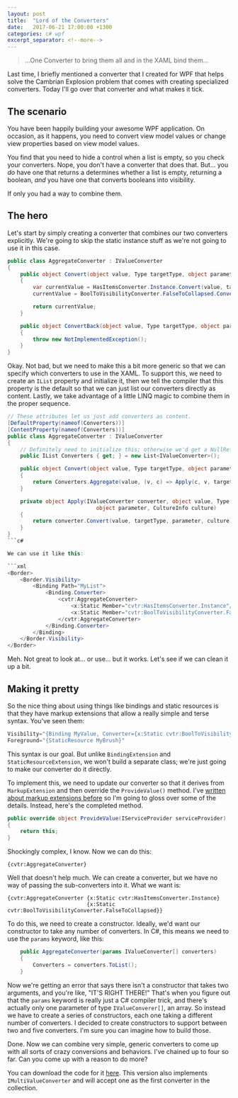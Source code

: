 ```yaml
---
layout: post
title:  "Lord of the Converters"
date:   2017-06-21 17:00:00 +1300
categories: c# wpf
excerpt_separator: <!--more-->
---
```

> ...One Converter to bring them all and in the XAML bind them...

Last time, I briefly mentioned a converter that I created for WPF that helps solve the Cambrian Explosion problem that comes with creating specialized converters.  Today I'll go over that converter and what makes it tick.

<!--more-->

## The scenario

You have been happily building your awesome WPF application.  On occasion, as it happens, you need to convert view model values or change view properties based on view model values.

You find that you need to hide a control when a list is empty, so you check your converters.  Nope, you don't have a converter that does that.  But... you *do* have one that returns a determines whether a list is empty, returning a boolean, *and* you have one that converts booleans into visibility.

If only you had a way to combine them.

## The hero

Let's start by simply creating a converter that combines our two converters explicitly.  We're going to skip the static instance stuff as we're not going to use it in this case.

```c#
public class AggregateConverter : IValueConverter
{
	public object Convert(object value, Type targetType, object parameter, CultureInfo culture)
	{
		var currentValue = HasItemsConverter.Instance.Convert(value, targetType, parameter, culture);
		currentValue = BoolToVisibilityConverter.FalseToCollapsed.Convert(currentValue, targetType, parameter, culture);

		return currentValue;
	}

	public object ConvertBack(object value, Type targetType, object parameter, CultureInfo culture)
	{
		throw new NotImplementedException();
	}
}
```

Okay.  Not bad, but we need to make this a bit more generic so that we can specify which converters to use in the XAML.  To support this, we need to create an `IList` property and initialize it, then we tell the compiler that this property is the default so that we can just list our converters directly as content.  Lastly, we take advantage of a little LINQ magic to combine them in the proper sequence.

```c#
// These attributes let us just add converters as content.
[DefaultProperty(nameof(Converters))]
[ContentProperty(nameof(Converters))]
public class AggregateConverter : IValueConverter
{
	// Definitely need to initialize this; otherwise we'd get a NullReferenceException.
	public IList Converters { get; } = new List<IValueConverter>();

	public object Convert(object value, Type targetType, object parameter, CultureInfo culture)
	{
		return Converters.Aggregate(value, (v, c) => Apply(c, v, targetType, parameter, culture);
	}

	private object Apply(IValueConverter converter, object value, Type targetType,
							object parameter, CultureInfo culture)
	{
		return converter.Convert(value, targetType, parameter, culture);
	}
}
```c#

We can use it like this:

```xml
<Border>
	<Border.Visibility>
		<Binding Path="MyList">
			<Binding.Converter>
				<cvtr:AggregateConverter>
					<x:Static Member="cvtr:HasItemsConverter.Instance"/>
					<x:Static Member="cvtr:BoolToVisibilityConverter.FalseToCollapsed"/>
				</cvtr:AggregateConverter>
			</Binding.Converter>
		</Binding>
	</Border.Visibility>
</Border>
```

Meh.  Not great to look at... or use... but it works.  Let's see if we can clean it up a bit.

## Making it pretty

So the nice thing about using things like bindings and static resources is that they have markup extensions that allow a really simple and terse syntax.  You've seen them:

```js <!-- not really js, but it give the highlighting I want -->
Visibility="{Binding MyValue, Converter={x:Static cvtr:BoolToVisibilityConverter.FalseToCollapsed}}"
Foreground="{StaticResource MyBrush}"
```

This syntax is our goal.  But unlike `BindingExtension` and `StaticResourceExtension`, we won't build a separate class; we're just going to make our converter do it directly.

To implement this, we need to update our converter so that it derives from `MarkupExtension` and then override the `ProvideValue()` method.  I've [written about markup extensions before](https://codingforsmarties.wordpress.com/2016/12/20/reinventing-the-wheel/) so I'm going to gloss over some of the details.  Instead, here's the completed method.

```c#
public override object ProvideValue(IServiceProvider serviceProvider)
{
	return this;
}
```

Shockingly complex, I know.  Now we can do this:

```
{cvtr:AggregateConverter}
```

Well that doesn't help much.  We can create a converter, but we have no way of passing the sub-converters into it.  What we want is:

```
{cvtr:AggregateConverter {x:Static cvtr:HasItemsConverter.Instance}
						 {x:Static cvtr:BoolToVisibilityConverter.FalseToCollapsed}}
```

To do this, we need to create a constructor.  Ideally, we'd want our constructor to take any number of converters.  In C#, this means we need to use the `params` keyword, like this:

```c#
	public AggregateConverter(params IValueConverter[] converters)
	{
		Converters = converters.ToList();
	}
```

Now we're getting an error that says there isn't a constructor that takes two arguments, and you're like, "IT'S RIGHT THERE!"  That's when you figure out that the `params` keyword is really just a C# compiler trick, and there's actually only one parameter of type `IValueConverer[]`, an array.  So instead we have to create a series of constructors, each one taking a different number of converters.  I decided to create constructors to support between two and five converters.  I'm sure you can imagine how to build those.

Done.  Now we can combine very simple, generic converters to come up with all sorts of crazy conversions and behaviors.  I've chained up to four so far.  Can you come up with a reason to do more?

You can download the code for it [here](https://1drv.ms/u/s!AsfebNc2nZnZh58s6rVs7MvazSwedg).  This version also implements `IMultiValueConverter` and will accept one as the first converter in the collection.